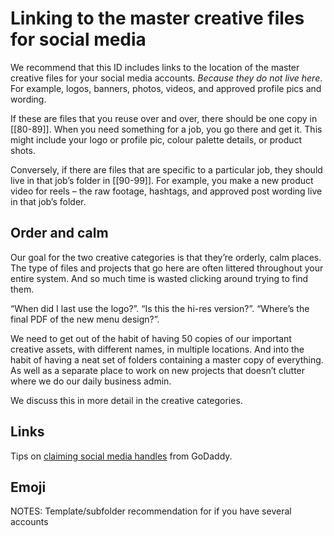 # Linking to the master creative files for social media

We recommend that this ID includes links to the location of the master creative files for your social media accounts. _Because they do not live here_. For example, logos, banners, photos, videos, and approved profile pics and wording.

If these are files that you reuse over and over, there should be one copy in [[80-89]]. When you need something for a job, you go there and get it. This might include your logo or profile pic, colour palette details, or product shots.

Conversely, if there are files that are specific to a particular job, they should live in that job’s folder in [[90-99]]. For example, you make a new product video for reels – the raw footage, hashtags, and approved post wording live in that job’s folder.

## Order and calm

Our goal for the two creative categories is that they’re orderly, calm places. The type of files and projects that go here are often littered throughout your entire system. And so much time is wasted clicking around trying to find them.

“When did I last use the logo?”. “Is this the hi-res version?”. “Where’s the final PDF of the new menu design?”.

We need to get out of the habit of having 50 copies of our important creative assets, with different names, in multiple locations. And into the habit of having a neat set of folders containing a master copy of everything. As well as a separate place to work on new projects that doesn’t clutter where we do our daily business admin.

We discuss this in more detail in the creative categories.

## Links

Tips on [claiming social media handles](https://www.godaddy.com/resources/skills/how-to-claim-social-media-handles-and-why-you-should-do-it-now) from GoDaddy.

## Emoji

NOTES:
Template/subfolder recommendation for if you have several accounts

